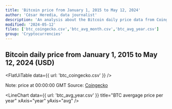 ```yaml
---
title: 'Bitcoin price from January 1, 2015 to May 12, 2024'
author: 'César Heredia, data journalist'
description: 'An analysis about the Bitcoin daily price data from Coingecko'
modified: '2024-05-12'
files: ['btc_coingecko.csv','btc_avg_month.csv','btc_avg_year.csv']
group: 'Cryptocurrencies'
---
```


## Bitcoin daily price from January 1, 2015 to May 12, 2024 (USD)

<FlatUiTable
  data={{
    url: 'btc_coingecko.csv'
  }}
/>
    
Note: price at 00:00:00 GMT
Source: [Coingecko](https://www.coingecko.com/es/monedas/bitcoin/historical_data)

<LineChart
  data={{
    url: 'btc_avg_year.csv'
  }}
  title="BTC avergage price per year"
  xAxis="year"
  yAxis="avg"
/>
